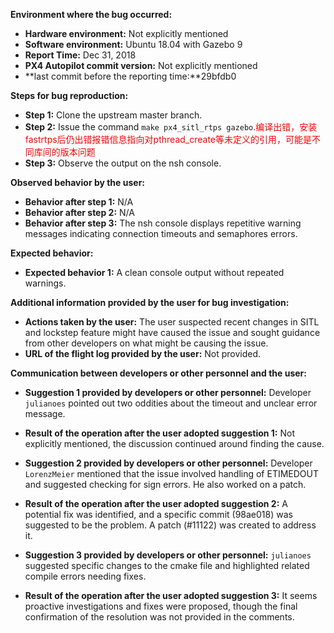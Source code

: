 **Environment where the bug occurred:**

- **Hardware environment:** Not explicitly mentioned
- **Software environment:** Ubuntu 18.04 with Gazebo 9
- **Report Time:** Dec 31, 2018
- **PX4 Autopilot commit version:** Not explicitly mentioned
- **last commit before the reporting time:**29bfdb0

**Steps for bug reproduction:**

- **Step 1:** Clone the upstream master branch.
- **Step 2:** Issue the command `make px4_sitl_rtps gazebo`.<font color='red'>编译出错，安装fastrtps后仍出错报错信息指向对pthread_create等未定义的引用，可能是不同库间的版本问题</font>
- **Step 3:** Observe the output on the nsh console.

**Observed behavior by the user:**

- **Behavior after step 1:** N/A
- **Behavior after step 2:** N/A
- **Behavior after step 3:** The nsh console displays repetitive warning messages indicating connection timeouts and semaphores errors.

**Expected behavior:**

- **Expected behavior 1:** A clean console output without repeated warnings.

**Additional information provided by the user for bug investigation:**

- **Actions taken by the user:** The user suspected recent changes in SITL and lockstep feature might have caused the issue and sought guidance from other developers on what might be causing the issue.
- **URL of the flight log provided by the user:** Not provided.

**Communication between developers or other personnel and the user:**

- **Suggestion 1 provided by developers or other personnel:** Developer `julianoes` pointed out two oddities about the timeout and unclear error message.
- **Result of the operation after the user adopted suggestion 1:** Not explicitly mentioned, the discussion continued around finding the cause.
  
- **Suggestion 2 provided by developers or other personnel:** Developer `LorenzMeier` mentioned that the issue involved handling of ETIMEDOUT and suggested checking for sign errors. He also worked on a patch.
- **Result of the operation after the user adopted suggestion 2:** A potential fix was identified, and a specific commit (98ae018) was suggested to be the problem. A patch (#11122) was created to address it.

- **Suggestion 3 provided by developers or other personnel:** `julianoes` suggested specific changes to the cmake file and highlighted related compile errors needing fixes.
- **Result of the operation after the user adopted suggestion 3:** It seems proactive investigations and fixes were proposed, though the final confirmation of the resolution was not provided in the comments.
